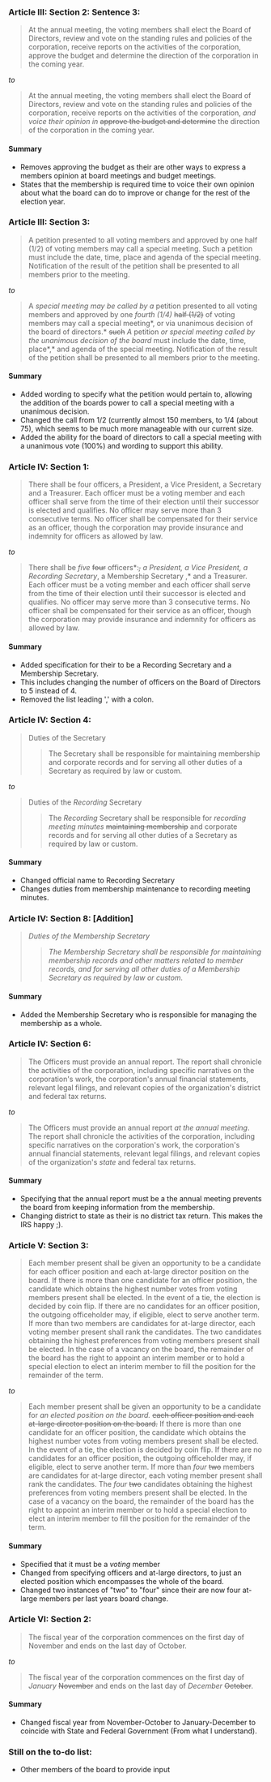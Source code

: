 ### Article III: Section 2: Sentence 3:
> At the annual meeting, the voting members shall elect the Board of Directors, review and vote on the standing rules and policies of the corporation, receive reports on the activities of the corporation, approve the budget and determine the direction of the corporation in the coming year.

*to*
> At the annual meeting, the voting members shall elect the Board of Directors, review and vote on the standing rules and policies of the corporation, receive reports on the activities of the corporation, *and voice their opinion in* ~~approve the budget and determine~~ the direction of the corporation in the coming year.

#### Summary
* Removes approving the budget as their are other ways to express a members opinion at board meetings and budget meetings.
* States that the membership is required time to voice their own opinion about what the board can do to improve or change for the rest of the election year.

### Article III: Section 3:
> A petition presented to all voting members and approved by one half (1/2) of voting members may call a special meeting. Such a petition must include the date, time, place and agenda of the special meeting. Notification of the result of the petition shall be presented to all members prior to the meeting.

*to*
> A *special meeting may be called by a* petition presented to all voting members and approved by one *fourth (1/4)* ~~half (1/2)~~ of voting members may call a special meeting*, or via unanimous decision of the board of directors.* ~~such~~ *A* petition *or special meeting called by the unanimous decision of the board* must include the date, time, place*,* and agenda of the special meeting. Notification of the result of the petition shall be presented to all members prior to the meeting.

#### Summary 
* Added wording to specify what the petition would pertain to, allowing the addition of the boards power to call a special meeting with a unanimous decision.
* Changed the call from 1/2 (currently almost 150 members, to 1/4 (about 75), which seems to be much more manageable with our current size.
* Added the ability for the board of directors to call a special meeting with a unanimous vote (100%) and wording to support this ability.

### Article IV: Section 1:
> There shall be four officers, a President, a Vice President, a Secretary and a Treasurer. Each officer must be a voting member and each officer shall serve from the time of their election until their successor is elected and qualifies. ‍No officer may serve more than 3 consecutive terms‍. No officer shall be compensated for their service as an officer, though the corporation may provide insurance and indemnity for officers as allowed by law.

*to*
> There shall be *five* ~~four~~ officers*:*~~,~~ a President, a Vice President, a *Recording* Secretary*, a Membership Secretary ,* and a Treasurer. Each officer must be a voting member and each officer shall serve from the time of their election until their successor is elected and qualifies. ‍No officer may serve more than 3 consecutive terms‍. No officer shall be compensated for their service as an officer, though the corporation may provide insurance and indemnity for officers as allowed by law.

#### Summary
* Added specification for their to be a Recording Secretary and a Membership Secretary.
* This includes changing the number of officers on the Board of Directors to 5 instead of 4.
* Removed the list leading ',' with a colon.

### Article IV: Section 4:
> Duties of the Secretary
>> The Secretary shall be responsible for maintaining membership and corporate records and for serving all other duties of a Secretary as required by law or custom.

*to*
> Duties of the *Recording* Secretary
>> The *Recording* Secretary shall be responsible for *recording meeting minutes* ~~maintaining membership~~ and corporate records and for serving all other duties of a Secretary as required by law or custom.

#### Summary
* Changed official name to Recording Secretary
* Changes duties from membership maintenance to recording meeting minutes.

### Article IV: Section 8: [Addition]
> *Duties of the Membership Secretary*
>> *The Membership Secretary shall be responsible for maintaining membership records and other matters related to member records, and for serving all other duties of a Membership Secretary as required by law or custom.*

#### Summary
* Added the Membership Secretary who is responsible for managing the membership as a whole.

### Article IV: Section 6:
> The Officers must provide an annual report. The report shall chronicle the activities of the corporation, including specific narratives on the corporation's work, the corporation's annual financial statements, relevant legal filings, and relevant copies of the organization's district and federal tax returns.

*to*
> The Officers must provide an annual report *at the annual meeting*. The report shall chronicle the activities of the corporation, including specific narratives on the corporation's work, the corporation's annual financial statements, relevant legal filings, and relevant copies of the organization's *state* and federal tax returns. 

#### Summary
* Specifying that the annual report must be a the annual meeting prevents the board from keeping information from the membership.
* Changing district to state as their is no district tax return. This makes the IRS happy ;).

### Article V: Section 3:
> Each member present shall be given an opportunity to be a candidate for each officer position and each at-large director position on the board. If there is more than one candidate for an officer position, the candidate which obtains the highest number votes from voting members present shall be elected. In the event of a tie, the election is decided by coin flip. If there are no candidates for an officer position, the outgoing officeholder may, if eligible, elect to serve another term. If more than two members are candidates for at-large director, each voting member present shall rank the candidates. The two candidates obtaining the highest preferences from voting members present shall be elected. In the case of a vacancy on the board, the remainder of the board has the right to appoint an interim member or to hold a special election to elect an interim member to fill the position for the remainder of the term.

*to*
> Each member present shall be given an opportunity to be a candidate for *an elected position on the board.* ~~each officer position and each at-large director position on the board.~~ If there is more than one candidate for an officer position, the candidate which obtains the highest number votes from voting members present shall be elected. In the event of a tie, the election is decided by coin flip. If there are no candidates for an officer position, the outgoing officeholder may, if eligible, elect to serve another term. If more than *four* ~~two~~ members are candidates for at-large director, each voting member present shall rank the candidates. The *four* ~~two~~ candidates obtaining the highest preferences from voting members present shall be elected. In the case of a vacancy on the board, the remainder of the board has the right to appoint an interim member or to hold a special election to elect an interim member to fill the position for the remainder of the term.

#### Summary
* Specified that it must be a *voting* member
* Changed from specifying officers and at-large directors, to just an elected position which encompasses the whole of the board.
* Changed two instances of "two" to "four" since their are now four at-large members per last years board change.

### Article VI: Section 2:
> The fiscal year of the corporation commences on the first day of November and ends on the last day of October.

*to*
> The fiscal year of the corporation commences on the first day of *January* ~~November~~ and ends on the last day of *December* ~~October~~.

#### Summary
* Changed fiscal year from November-October to January-December to coincide with State and Federal Government (From what I understand).

### Still on the to-do list:
* Other members of the board to provide input
